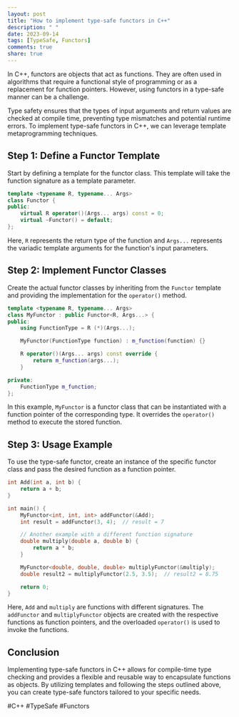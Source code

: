 ```yaml
---
layout: post
title: "How to implement type-safe functors in C++"
description: " "
date: 2023-09-14
tags: [TypeSafe, Functors]
comments: true
share: true
---
```


In C++, functors are objects that act as functions. They are often used in algorithms that require a functional style of programming or as a replacement for function pointers. However, using functors in a type-safe manner can be a challenge.

Type safety ensures that the types of input arguments and return values are checked at compile time, preventing type mismatches and potential runtime errors. To implement type-safe functors in C++, we can leverage template metaprogramming techniques.

## Step 1: Define a Functor Template

Start by defining a template for the functor class. This template will take the function signature as a template parameter.

```cpp
template <typename R, typename... Args>
class Functor {
public:
    virtual R operator()(Args... args) const = 0;
    virtual ~Functor() = default;
};
```

Here, `R` represents the return type of the function and `Args...` represents the variadic template arguments for the function's input parameters.

## Step 2: Implement Functor Classes

Create the actual functor classes by inheriting from the `Functor` template and providing the implementation for the `operator()` method.

```cpp
template <typename R, typename... Args>
class MyFunctor : public Functor<R, Args...> {
public:
    using FunctionType = R (*)(Args...);

    MyFunctor(FunctionType function) : m_function(function) {}

    R operator()(Args... args) const override {
        return m_function(args...);
    }

private:
    FunctionType m_function;
};
```

In this example, `MyFunctor` is a functor class that can be instantiated with a function pointer of the corresponding type. It overrides the `operator()` method to execute the stored function.

## Step 3: Usage Example

To use the type-safe functor, create an instance of the specific functor class and pass the desired function as a function pointer.

```cpp
int Add(int a, int b) {
    return a + b;
}

int main() {
    MyFunctor<int, int, int> addFunctor(&Add);
    int result = addFunctor(3, 4);  // result = 7

    // Another example with a different function signature
    double multiply(double a, double b) {
        return a * b;
    }

    MyFunctor<double, double, double> multiplyFunctor(&multiply);
    double result2 = multiplyFunctor(2.5, 3.5);  // result2 = 8.75

    return 0;
}
```

Here, `Add` and `multiply` are functions with different signatures. The `addFunctor` and `multiplyFunctor` objects are created with the respective functions as function pointers, and the overloaded `operator()` is used to invoke the functions.

## Conclusion

Implementing type-safe functors in C++ allows for compile-time type checking and provides a flexible and reusable way to encapsulate functions as objects. By utilizing templates and following the steps outlined above, you can create type-safe functors tailored to your specific needs.

#C++ #TypeSafe #Functors